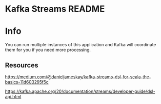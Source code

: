 # Kafka Streams README

# Info
You can run multiple instances of this application and Kafka will coordinate them for you if you need more processing.

## Resources
https://medium.com/@danieljameskay/kafka-streams-dsl-for-scala-the-basics-11d603295f5c

https://kafka.apache.org/20/documentation/streams/developer-guide/dsl-api.html
